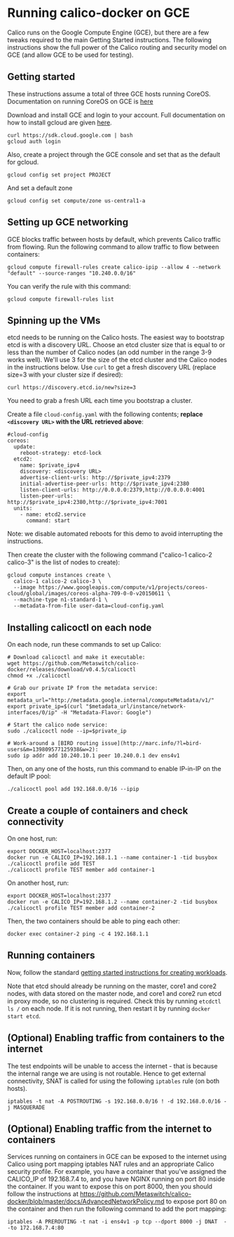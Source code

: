 # Running calico-docker on GCE
Calico runs on the Google Compute Engine (GCE), but there are a few tweaks required to the main Getting Started instructions.  The following instructions show the full power of the Calico routing and security model on GCE (and allow GCE to be used for testing).

## Getting started
These instructions assume a total of three GCE hosts running CoreOS. Documentation on running CoreOS on GCE is [here](https://coreos.com/docs/running-coreos/cloud-providers/google-compute-engine/)

Download and install GCE and login to your account. Full documentation on how to install gcloud are given [here](https://cloud.google.com/compute/docs/gcloud-compute/).
```
curl https://sdk.cloud.google.com | bash
gcloud auth login
```
Also, create a project through the GCE console and set that as the default for gcloud.
```
gcloud config set project PROJECT
```
And set a default zone
```
gcloud config set compute/zone us-central1-a
```
## Setting up GCE networking
GCE blocks traffic between hosts by default, which prevents Calico traffic from flowing.  Run the following command to allow traffic to flow between containers:
```
gcloud compute firewall-rules create calico-ipip --allow 4 --network "default" --source-ranges "10.240.0.0/16"
```
You can verify the rule with this command:
```
gcloud compute firewall-rules list
```

## Spinning up the VMs
etcd needs to be running on the Calico hosts.  The easiest way to bootstrap etcd is with a discovery URL.  Choose an etcd cluster size that is equal to or less than the number of Calico nodes (an odd number in the range 3-9 works well).  We'll use 3 for the size of the etcd cluster and the Calico nodes in the instructions below.  Use `curl` to get a fresh discovery URL (replace size=3 with your cluster size if desired):
```
curl https://discovery.etcd.io/new?size=3
```
You need to grab a fresh URL each time you bootstrap a cluster.

Create a file `cloud-config.yaml` with the following contents; **replace `<discovery URL>` with the URL retrieved above**:
```
#cloud-config
coreos:
  update:
    reboot-strategy: etcd-lock
  etcd2:
    name: $private_ipv4
    discovery: <discovery URL>
    advertise-client-urls: http://$private_ipv4:2379
    initial-advertise-peer-urls: http://$private_ipv4:2380
    listen-client-urls: http://0.0.0.0:2379,http://0.0.0.0:4001
    listen-peer-urls: http://$private_ipv4:2380,http://$private_ipv4:7001
  units:
    - name: etcd2.service
      command: start

```
Note: we disable automated reboots for this demo to avoid interrupting the instructions.

Then create the cluster with the following command ("calico-1 calico-2 calico-3" is the list of nodes to create):
```
gcloud compute instances create \
  calico-1 calico-2 calico-3 \
  --image https://www.googleapis.com/compute/v1/projects/coreos-cloud/global/images/coreos-alpha-709-0-0-v20150611 \
  --machine-type n1-standard-1 \
  --metadata-from-file user-data=cloud-config.yaml
```

## Installing calicoctl on each node
On each node, run these commands to set up Calico:
```
# Download calicoctl and make it executable:
wget https://github.com/Metaswitch/calico-docker/releases/download/v0.4.5/calicoctl
chmod +x ./calicoctl

# Grab our private IP from the metadata service:
export metadata_url="http://metadata.google.internal/computeMetadata/v1/"
export private_ip=$(curl "$metadata_url/instance/network-interfaces/0/ip" -H "Metadata-Flavor: Google")

# Start the calico node service:
sudo ./calicoctl node --ip=$private_ip

# Work-around a [BIRD routing issue](http://marc.info/?l=bird-users&m=139809577125938&w=2):
sudo ip addr add 10.240.10.1 peer 10.240.0.1 dev ens4v1
```
Then, on any one of the hosts, run this command to enable IP-in-IP on the default IP pool:
```
./calicoctl pool add 192.168.0.0/16 --ipip
```

## Create a couple of containers and check connectivity
On one host, run:
```
export DOCKER_HOST=localhost:2377
docker run -e CALICO_IP=192.168.1.1 --name container-1 -tid busybox
./calicoctl profile add TEST
./calicoctl profile TEST member add container-1
```
On another host, run:
```
export DOCKER_HOST=localhost:2377
docker run -e CALICO_IP=192.168.1.2 --name container-2 -tid busybox
./calicoctl profile TEST member add container-2
```
Then, the two containers should be able to ping each other:
```
docker exec container-2 ping -c 4 192.168.1.1
```
## Running containers
Now, follow the standard [getting started instructions for creating workloads](https://github.com/Metaswitch/calico-docker/blob/master/docs/GettingStarted.md#creating-networked-endpoints).

Note that etcd should already be running on the master, core1 and core2 nodes, with data stored on the master node, and core1 and core2 run etcd in proxy mode, so no clustering is required.  Check this by running ```etcdctl ls /``` on each node.  If it is not running, then restart it by running ```docker start etcd```.

## (Optional) Enabling traffic from containers to the internet
The test endpoints will be unable to access the internet - that is because the internal range we are using is not routable. Hence to get external connectivity, SNAT is called for using the following `iptables` rule (on both hosts).

```
iptables -t nat -A POSTROUTING -s 192.168.0.0/16 ! -d 192.168.0.0/16 -j MASQUERADE
```

## (Optional) Enabling traffic from the internet to containers
Services running on containers in GCE can be exposed to the internet using Calico using port mapping iptables NAT rules and an appropriate Calico security profile.  For example, you have a container that you've assigned the CALICO_IP of 192.168.7.4 to, and you have NGINX running on port 80 inside the container. If you want to expose this on port 8000, then you should follow the instructions at https://github.com/Metaswitch/calico-docker/blob/master/docs/AdvancedNetworkPolicy.md to expose port 80 on the container and then run the following command to add the port mapping:

```
iptables -A PREROUTING -t nat -i ens4v1 -p tcp --dport 8000 -j DNAT  --to 172.168.7.4:80
```
